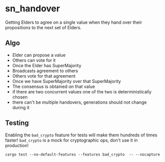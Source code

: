 # sn_handover

Getting Elders to agree on a single value when they hand over their propositions to the next set of Elders.

## Algo

- Elder can propose a value
- Others can vote for it
- Once the Elder has SuperMajority
- Broadcasts agreement to others
- Others vote for that agreement
- Once we have SuperMajority over that SuperMajority
- The consensus is obtained on that value
- if there are two concurrent values one of the two is deterministically chosen
- there can't be multiple handovers, generations should not change during it

## Testing

Enabling the `bad_crypto` feature for tests will make them hundreds of times faster!
`bad_crypto` is a mock for cryptographic ops, don't use it in production!

```
cargo test --no-default-features --features bad_crypto  -- --nocapture
```
